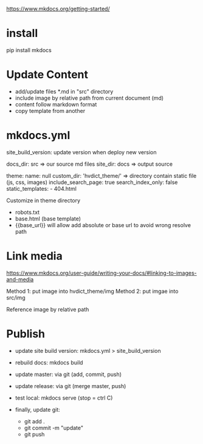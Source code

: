 https://www.mkdocs.org/getting-started/

# install
pip install mkdocs

# Update Content
+ add/update files *.md in "src" directory
+ include image by relative path from current document (md)
+ content follow markdown format
+ copy template from another

# mkdocs.yml
site_build_version: update version when deploy new version

docs_dir: src => our source md files
site_dir: docs => output source

theme:
  name: null
  custom_dir: 'hvdict_theme/'  => directory contain static file (js, css, images)
  include_search_page: true
  search_index_only: false
  static_templates:
    - 404.html

Customize in theme directory
+ robots.txt
+ base.html (base template)
+ {{base_url}} will allow add absolute or base url to avoid wrong resolve path

# Link media
https://www.mkdocs.org/user-guide/writing-your-docs/#linking-to-images-and-media

Method 1: put image into hvdict_theme/img
Method 2: put imgae into src/img

Reference image by relative path

# Publish
+ update site build version: mkdocs.yml > site_build_version
+ rebuild docs: mkdocs build
+ update master: via git (add, commit, push)
+ update release: via git (merge master, push)
+ test local: mkdocs serve (stop = ctrl C)

+ finally, update git: 
  + git add .
  + git commit -m "update"
  + git push